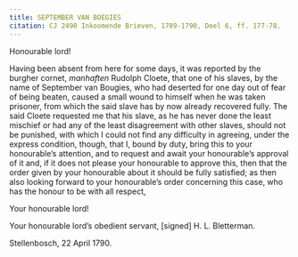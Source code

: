 ```yaml
---
title: SEPTEMBER VAN BOEGIES
citation: CJ 2490 Inkoomende Brieven, 1789-1790, Deel 6, ff. 177-78.
---
```


Honourable lord!

Having been absent from here for some days, it was reported by the burgher cornet, *manhaften* Rudolph Cloete, that one of his slaves, by the name of September van Bougies, who had deserted for one day out of fear of being beaten, caused a small wound to himself when he was taken prisoner, from which the said slave has by now already recovered fully. The said Cloete requested me that his slave, as he has never done the least mischief or had any of the least disagreement with other slaves, should not be punished, with which I could not find any difficulty in agreeing, under the express condition, though, that I, bound by duty, bring this to your honourable’s attention, and to request and await your honourable’s approval of it and, if it does not please your honourable to approve this, then that the order given by your honourable about it should be fully satisfied; as then also looking forward to your honourable’s order concerning this case, who has the honour to be with all respect,

Your honourable lord!

Your honourable lord’s obedient servant, \[signed\] H. L. Bletterman.

Stellenbosch, 22 April 1790.